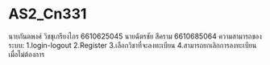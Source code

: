 # AS2_Cn331
นายกันตพงศ์ วิชชุเกรียงไกร 6610625045
นายฉัตรชัย สีคราม 6610685064
ความสามารถของระบบ:
1.login-logout
2.Register
3.เลือกวิชาที่จะลงทะเบียน
4.สามารถยกเลิกการลงทะเบียนเมื่อไม่ต้องการ
